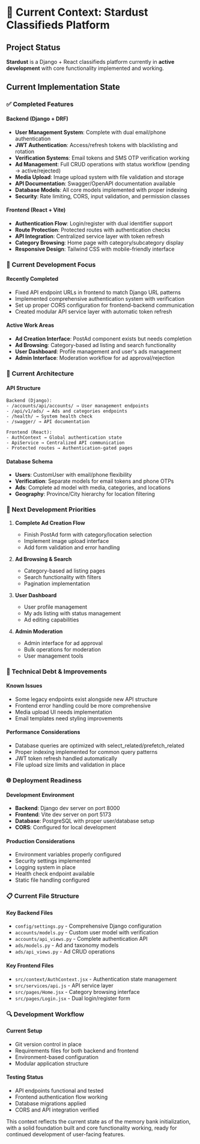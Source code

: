 # 📍 Current Context: Stardust Classifieds Platform

## Project Status

**Stardust** is a Django + React classifieds platform currently in **active development** with core functionality implemented and working.

## Current Implementation State

### ✅ Completed Features

#### Backend (Django + DRF)

- **User Management System**: Complete with dual email/phone authentication
- **JWT Authentication**: Access/refresh tokens with blacklisting and rotation
- **Verification Systems**: Email tokens and SMS OTP verification working
- **Ad Management**: Full CRUD operations with status workflow (pending → active/rejected)
- **Media Upload**: Image upload system with file validation and storage
- **API Documentation**: Swagger/OpenAPI documentation available
- **Database Models**: All core models implemented with proper indexing
- **Security**: Rate limiting, CORS, input validation, and permission classes

#### Frontend (React + Vite)

- **Authentication Flow**: Login/register with dual identifier support
- **Route Protection**: Protected routes with authentication checks
- **API Integration**: Centralized service layer with token refresh
- **Category Browsing**: Home page with category/subcategory display
- **Responsive Design**: Tailwind CSS with mobile-friendly interface

### 🚧 Current Development Focus

#### Recently Completed

- Fixed API endpoint URLs in frontend to match Django URL patterns
- Implemented comprehensive authentication system with verification
- Set up proper CORS configuration for frontend-backend communication
- Created modular API service layer with automatic token refresh

#### Active Work Areas

- **Ad Creation Interface**: PostAd component exists but needs completion
- **Ad Browsing**: Category-based ad listing and search functionality
- **User Dashboard**: Profile management and user's ads management
- **Admin Interface**: Moderation workflow for ad approval/rejection

### 🔄 Current Architecture

#### API Structure

```
Backend (Django):
- /accounts/api/accounts/ → User management endpoints
- /api/v1/ads/ → Ads and categories endpoints
- /health/ → System health check
- /swagger/ → API documentation

Frontend (React):
- AuthContext → Global authentication state
- ApiService → Centralized API communication
- Protected routes → Authentication-gated pages
```

#### Database Schema

- **Users**: CustomUser with email/phone flexibility
- **Verification**: Separate models for email tokens and phone OTPs
- **Ads**: Complete ad model with media, categories, and locations
- **Geography**: Province/City hierarchy for location filtering

### 🎯 Next Development Priorities

1. **Complete Ad Creation Flow**

   - Finish PostAd form with category/location selection
   - Implement image upload interface
   - Add form validation and error handling

2. **Ad Browsing & Search**

   - Category-based ad listing pages
   - Search functionality with filters
   - Pagination implementation

3. **User Dashboard**

   - User profile management
   - My ads listing with status management
   - Ad editing capabilities

4. **Admin Moderation**
   - Admin interface for ad approval
   - Bulk operations for moderation
   - User management tools

### 🔧 Technical Debt & Improvements

#### Known Issues

- Some legacy endpoints exist alongside new API structure
- Frontend error handling could be more comprehensive
- Media upload UI needs implementation
- Email templates need styling improvements

#### Performance Considerations

- Database queries are optimized with select_related/prefetch_related
- Proper indexing implemented for common query patterns
- JWT token refresh handled automatically
- File upload size limits and validation in place

### 🌐 Deployment Readiness

#### Development Environment

- **Backend**: Django dev server on port 8000
- **Frontend**: Vite dev server on port 5173
- **Database**: PostgreSQL with proper user/database setup
- **CORS**: Configured for local development

#### Production Considerations

- Environment variables properly configured
- Security settings implemented
- Logging system in place
- Health check endpoint available
- Static file handling configured

### 📋 Current File Structure

#### Key Backend Files

- `config/settings.py` - Comprehensive Django configuration
- `accounts/models.py` - Custom user model with verification
- `accounts/api_views.py` - Complete authentication API
- `ads/models.py` - Ad and taxonomy models
- `ads/api_views.py` - Ad CRUD operations

#### Key Frontend Files

- `src/context/AuthContext.jsx` - Authentication state management
- `src/services/api.js` - API service layer
- `src/pages/Home.jsx` - Category browsing interface
- `src/pages/Login.jsx` - Dual login/register form

### 🔍 Development Workflow

#### Current Setup

- Git version control in place
- Requirements files for both backend and frontend
- Environment-based configuration
- Modular application structure

#### Testing Status

- API endpoints functional and tested
- Frontend authentication flow working
- Database migrations applied
- CORS and API integration verified

This context reflects the current state as of the memory bank initialization, with a solid foundation built and core functionality working, ready for continued development of user-facing features.
